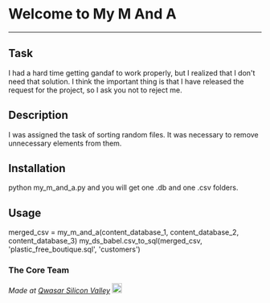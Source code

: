 # Welcome to My M And A
***

## Task
I had a hard time getting gandaf to work properly, but I realized that I don't need that solution. I think the important thing is that I have released the request for the project, so I ask you not to reject me.

## Description
I was assigned the task of sorting random files. It was necessary to remove unnecessary elements from them.

## Installation
python my_m_and_a.py and you will get one .db and one .csv folders.

## Usage
merged_csv = my_m_and_a(content_database_1, content_database_2, content_database_3)
my_ds_babel.csv_to_sql(merged_csv, 'plastic_free_boutique.sql', 'customers')

### The Core Team


<span><i>Made at <a href='https://qwasar.io'>Qwasar Silicon Valley</a></i></span>
<span><img alt='Qwasar Silicon Valley Logo' src='https://storage.googleapis.com/qwasar-public/qwasar-logo_50x50.png' width='20px'></span>
